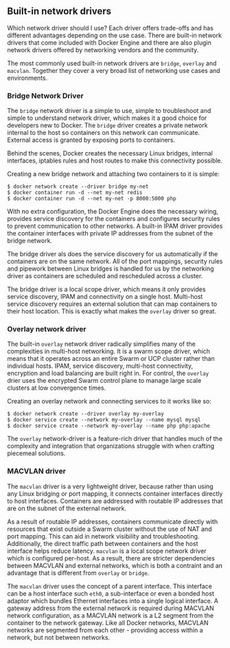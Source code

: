 ## Built-in network drivers

Which network driver should I use? Each driver offers trade-offs and has different advantages depending on the use case.
There are built-in network drivers that come included with Docker Engine and there are also plugin network drivers
offered by networking vendors and the community.

The most commonly used built-in network drivers are `bridge`, `overlay` and `macvlan`. Together they cover a very broad
list of networking use cases and environments.

### Bridge Network Driver

The `bridge` network driver is a simple to use, simple to troubleshoot and simple to understand network driver, which
makes it a good choice for developers new to Docker. The `bridge` driver creates a private network internal to the host
so containers on this network can communicate. External access is granted by exposing ports to containers.

Behind the scenes, Docker creates the necessary Linux bridges, internal interfaces, iptables rules and host routes to
make this connectivity possible.

Creating a new bridge network and attaching two containers to it is simple:

```shell script
$ docker network create --driver bridge my-net
$ docker container run -d --net my-net redis
$ docker container run -d --net my-net -p 8000:5000 php
```

With no extra configuration, the Docker Engine does the necessary wiring, provides service discovery for the containers
and configures security rules to prevent communication to other networks. A built-in IPAM driver provides the container
interfaces with private IP addresses from the subnet of the bridge network.

The bridge driver als does the service discovery for us automatically if the containers are on the same network. All of
the port mappings, security rules and pipework between Linux bridges is handled for us by the networking driver as
containers are scheduled and rescheduled across a cluster.

The bridge driver is a local scope driver, which means it only provides service discovery, IPAM and connectivity on a
single host. Multi-host service discovery requires an external solution that can map containers to their host location.
This is exactly what makes the `overlay` driver so great.

### Overlay network driver

The built-in `overlay` network driver radically simplifies many of the complexities in multi-host networking. It is a
swarm scope driver, which means that it operates across an entire Swarm or UCP cluster rather than individual hosts.
IPAM, service discovery, multi-host connectivity, encryption and load balancing are built right in. For control, the
`overlay` drier uses the encrypted Swarm control plane to manage large scale clusters at low convergence times.

Creating an overlay network and connecting services to it works like so:

```shell script
$ docker network create --driver overlay my-overlay
$ docker service create --network my-overlay --name mysql mysql
$ docker service create --network my-overlay --name php php:apache
```

The `overlay` network-driver is a feature-rich driver that handles much of the complexity and integration that
organizations struggle with when crafting piecemeal solutions.

### MACVLAN driver

The `macvlan` driver is a very lightweight driver, because rather than using any Linux bridging or port mapping, it
connects container interfaces directly to host interfaces. Containers are addressed with routable IP addresses that are
on the subnet of the external network.

As a result of routable IP addresses, containers communicate directly with resources that exist outside a Swarm cluster
without the use of NAT and port mapping. This can aid in network visibility and troubleshooting. Additionally, the
direct traffic path between containers and the host interface helps reduce latency. `macvlan` is a local scope network
driver which is configured per-host. As a result, there are stricter dependencies between MACVLAN and external networks,
which is both a contraint and an advantage that is different from `overlay` or `bridge`.

The `macvlan` driver uses the concept of a parent interface. This interface can be a host interface such `eth0`, a
sub-interface or even a bonded host adaptor which bundles Ethernet interfaces into a single logical interface. A gateway
address from the external network is required during MACVLAN network configuration, as a MACVLAN network is a L2 segment
from the container to the network gateway. Like all Docker networks, MACVLAN networks are segmented from each other -
providing access within a network, but not between networks.